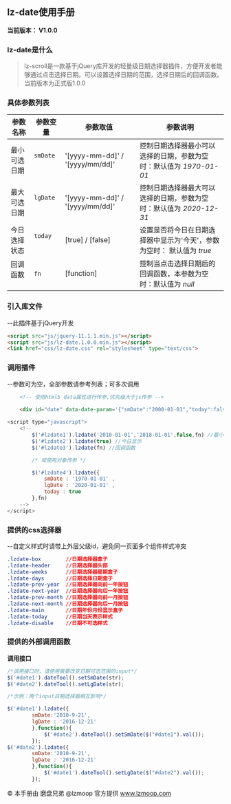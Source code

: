 ## lz-date使用手册
**当前版本： V1.0.0**

### lz-date是什么
>lz-scroll是一款基于jQuery库开发的轻量级日期选择器插件，方便开发者能够通过点击选择日期。可以设置选择日期的范围，选择日期后的回调函数。当前版本为正式版1.0.0

### 具体参数列表

| 参数名称 | 参数变量 | 参数取值 | 参数说明 |
|-----------|------------|------------|------------|
| 最小可选日期 |`smDate`        |'[yyyy-mm-dd]' / '[yyyy/mm/dd]'   |控制日期选择器最小可以选择的日期，参数为空时：默认值为 *1970-01-01*
| 最大可选日期  |`lgDate`     |'[yyyy-mm-dd]' / '[yyyy/mm/dd]'  |控制日期选择器最大可以选择的日期，参数为空时：默认值为 *2020-12-31*
| 今日选择状态 |`today`      |[true] / [false]|设置是否将今日在日期选择器中显示为'今天'，参数为空时： 默认值为 *true*
| 回调函数   |`fn`   |[function]  |控制当点击选择日期后的回调函数，本参数为空时：默认值为 *null*


### 引入库文件
--此插件基于jQuery开发
```HTML
<script src="js/jquery-11.1.1.min.js"></script>
<script src="js/lz-date.1.0.0.min.js"></script>
<link href="css/lz-date.css" rel="stylesheet" type="text/css">
```	

### 调用插件
--参数可为空，全部参数请参考列表；可多次调用
```html
	<!-- 使用html5 data属性进行传参,优先级大于js传参 -->
	
	<div id="date" data-date-param='{"smDate":"2000-01-01","today":false}'></div>
```

```javascript
<script type="javascript">
    <!--
    	$('#lzdate1').lzdate('2010-01-01','2018-01-01',false,fn) //最小可选日期 最大可选日期 今日显示 回调函数 
		$('#lzdate2').lzdate(true) //今日显示
		$('#lzdate3').lzdate(fn) //回调函数

        /* 或使用对象传参 */

        $('#lzdate4').lzdate({
            smDate : '1970-01-01' ,
            lgDate : '2020-01-01' ,
            today : true 
        },fn)
    -->
</script>
```

### 提供的css选择器
--自定义样式时请带上外层父级id，避免同一页面多个组件样式冲突
```css
.lzdate-box        //日期选择器盒子
.lzdate-header     //日期选择器头部
.lzdate-weeks      //日期选择器星期盒子
.lzdate-days	   //日期选择日期盒子	
.lzdate-prev-year  //日期选择器向前一年按钮
.lzdate-next-year  //日期选择器向后一年按钮
.lzdate-prev-month //日期选择器向前一月按钮
.lzdate-next-month //日期选择器向后一月按钮
.lzdate-main       //日期年份月份显示盒子
.lzdate-today      //日期当天表示样式
.lzdate-disable    //日期不可选样式
```

### 提供的外部调用函数

**调用接口**
```javascript
/*调用接口时，请使用需要改变日期可选范围的input*/
$('#date1').dateTool().setSmDate(str);
$('#date2').dateTool().setLgDate(str);

/*示例：两个input日期选择器相互影响*/

$('#date1').lzdate({
		smDate:'2010-9-21',
		lgDate : '2016-12-21'
		},function(){
			$('#date2').dateTool().setSmDate($("#date1").val());
		});
$('#date2').lzdate({
		smDate:'2010-9-21',
		lgDate : '2016-12-21'
		},function(){
			$('#date1').dateTool().setLgDate($("#date2").val());
		});

```

© 本手册由 磨盘兄弟 @lzmoop 官方提供 www.lzmoop.com
